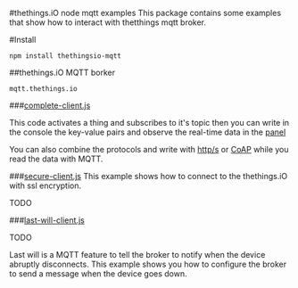 #thethings.iO node mqtt examples
This package contains some examples that show how to interact with thetthings mqtt broker.

#Install
```
npm install thethingsio-mqtt
```

##thethings.iO MQTT borker

```
mqtt.thethings.io
```

###[complete-client.js](https://github.com/theThings/thethingsio-mqtt-node/tree/master/examples/complete-client.js)

This code activates a thing and subscribes to it's topic then you can write in the console the key-value pairs and observe the real-time data in the [panel](panel.thethings.io)

You can also combine the protocols and write with [http/s](https://github.com/theThings/thethingsio-api-node) or [CoAP](https://github.com/theThings/thethingsio-coap-node)
while you read the data with MQTT.

###[secure-client.js](https://github.com/theThings/thethingsio-mqtt-node/tree/master/examples/secure-client.js)
This example shows how to connect to the thethings.iO with ssl encryption.

TODO

###[last-will-client.js](https://github.com/theThings/thethingsio-mqtt-node/tree/master/examples/last-will-client.js)

TODO

Last will is a MQTT feature to tell the broker to notify when the device abruptly disconnects. This example shows you how to configure the broker to send a message when the device goes down.
